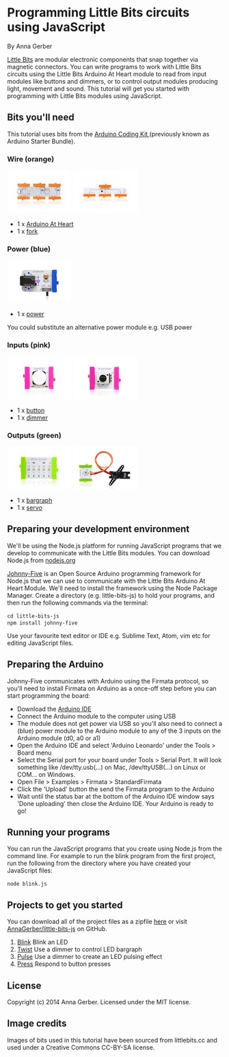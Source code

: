 
# Programming Little Bits circuits using JavaScript

By Anna Gerber

[Little Bits](http://littlebits.cc/) are modular electronic components that snap together via magnetic connectors. You can write programs to work with Little Bits circuits using the Little Bits Arduino At Heart module to read from input modules like buttons and dimmers, or to control output modules producing light, movement and sound. This tutorial will get you started with programming with Little Bits modules using JavaScript.


## Bits you'll need

This tutorial uses bits from the [Arduino Coding Kit ](http://littlebits.cc/kits/arduino-coding-kit) (previously known as Arduino Starter Bundle).

### Wire (orange)

![image](images/arduino.jpg)
![image](images/fork.jpg)

* 1 x [Arduino At Heart](http://littlebits.cc/bits/arduino)
* 1 x [fork](http://littlebits.cc/bits/fork)

### Power (blue)

![image](images/power.jpg)

* 1 x [power](http://littlebits.cc/bits/littlebits-power)

You could substitute an alternative power module e.g. USB power

### Inputs (pink)

![image](images/button.jpg)
![image](images/dimmer.jpg)

* 1 x [button](http://littlebits.cc/bits/button)
* 1 x [dimmer](http://littlebits.cc/bits/dimmer)

### Outputs (green)

![image](images/bargraph.jpg)
![image](images/servo.jpg)

* 1 x [bargraph](http://littlebits.cc/bits/bargraph)
* 1 x [servo](hhttp://littlebits.cc/bits/servo)

## Preparing your development environment

We'll be using the Node.js platform for running JavaScript programs that we develop to communicate with the Little Bits modules. You can download Node.js from [nodejs.org](http://nodejs.org/)

[Johnny-Five](https://github.com/rwaldron/johnny-five) is an Open Source Arduino programming framework for Node.js that we can use to communicate with the Little Bits Arduino At Heart Module. We'll need to install the framework using the Node Package Manager. Create a directory (e.g. little-bits-js) to hold your programs, and then run the following commands via the terminal:

    cd little-bits-js
    npm install johnny-five

Use your favourite text editor or IDE e.g. Sublime Text, Atom, vim etc for editing JavaScript files.


## Preparing the Arduino

Johnny-Five communicates with Arduino using the Firmata protocol, so you'll need to install Firmata on Arduino as a once-off step before you can start programming the board:

* Download the [Arduino IDE](http://arduino.cc/en/Main/Software) 
* Connect the Arduino module to the computer using USB
* The module does not get power via USB so you'll also need to connect a (blue) power module to the Arduino module to any of the 3 inputs on the Arduino module (d0, a0 or a1)
* Open the Arduino IDE and select 'Arduino Leonardo' under the Tools > Board menu
* Select the Serial port for your board under Tools > Serial Port. It will look something like /dev/tty.usb(...) on Mac, /dev/ttyUSB(...) on Linux or COM... on Windows.
* Open File > Examples > Firmata > StandardFirmata
* Click the 'Upload' button the send the Firmata program to the Arduino
* Wait until the status bar at the bottom of the Arduino IDE window says 'Done uploading' then close the Arduino IDE. Your Arduino is ready to go!

## Running your programs

You can run the JavaScript programs that you create using Node.js from the command line. For example to run the blink program from the first project, run the following from the directory where you have created your JavaScript files:

    node blink.js


## Projects to get you started

You can download all of the project files as a zipfile [here](https://github.com/AnnaGerber/little-bits-js/archive/master.zip) or visit [AnnaGerber/little-bits-js](https://github.com/AnnaGerber/little-bits-js) on GitHub.

1. [Blink](./1.blink/instructions.md) Blink an LED
1. [Twist](./2.twist/instructions.md) Use a dimmer to control LED bargraph
1. [Pulse](./3.pulse/instructions.md) Use a dimmer to create an LED pulsing effect
1. [Press](./4.press/instructions.md) Respond to button presses


## License

Copyright (c) 2014 Anna Gerber. Licensed under the MIT license.

## Image credits

Images of bits used in this tutorial have been sourced from littlebits.cc and used under a Creative Commons CC-BY-SA license.